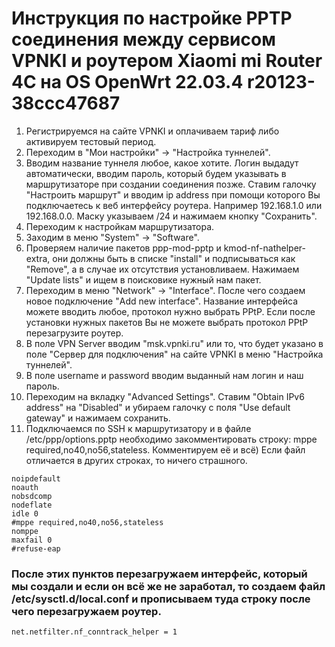 # Инструкция по настройке PPTP соединения между сервисом VPNKI и роутером Xiaomi mi Router 4C на OS OpenWrt 22.03.4 r20123-38ccc47687

1. Регистрируемся на сайте VPNKI и оплачиваем тариф либо активируем тестовый период.
2. Переходим в "Мои настройки" -> "Настройка туннелей".
3. Вводим название туннеля любое, какое хотите. Логин выдадут автоматически, вводим пароль, который будем указывать в маршрутизаторе при создании соединения позже. Ставим галочку "Настроить маршрут" и вводим ip address при помощи которого Вы подключаетесь к веб интерфейсу роутера. Например 192.168.1.0 или 192.168.0.0. Маску указываем /24 и нажимаем кнопку "Сохранить".
4. Переходим к настройкам маршрутизатора.
5. Заходим в меню "System" -> "Software".
6. Проверяем наличие пакетов ppp-mod-pptp и kmod-nf-nathelper-extra, они должны быть в списке "install" и подписываться как "Remove", а в случае их отсутствия установливаем. Нажимаем "Update lists" и ищем в поисковике нужный нам пакет.
7. Переходим в меню "Network" -> "Interface". После чего создаем новое подключение "Add new interface". Название интерфейса можете вводить любое, протокол нужно выбрать PPtP. Если после установки нужных пакетов Вы не можете выбрать протокол PPtP перезагрузите роутер. 
8. В поле VPN Server вводим "msk.vpnki.ru" или то, что будет указано в поле "Cервер для подключения" на сайте VPNKI в меню "Настройка туннелей".
9. В поле username и password вводим выданный нам логин и наш пароль.
10. Переходим на вкладку "Advanced Settings". Ставим "Obtain IPv6 address" на "Disabled" и убираем галочку с поля "Use default gateway" и нажимаем сохранить.
11. Подключаемся по SSH к маршрутизатору и в файле /etc/ppp/options.pptp необходимо закомментировать строку: mppe required,no40,no56,stateless. Комментируем её и всё)
Если файл отличается в других строках, то ничего страшного.

```
noipdefault
noauth
nobsdcomp
nodeflate
idle 0
#mppe required,no40,no56,stateless
nomppe
maxfail 0
#refuse-eap
```
### После этих пунктов перезагружаем интерфейс, который мы создали и если он всё же не заработал, то создаем файл /etc/sysctl.d/local.conf и прописываем туда строку после чего перезагружаем роутер.
`
net.netfilter.nf_conntrack_helper = 1
`
 
